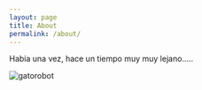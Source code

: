 ```yaml
---
layout: page
title: About
permalink: /about/
---
```

Habia una vez, hace un tiempo muy muy lejano.....

![gatorobot](http://www.wikinoticia.com/images/elgeeky.com/elgeeky.com.wp-content.gatorobot3.jpg)
